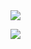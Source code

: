 <img align="center" src="https://github-readme-hellorusk.vercel.app/api?username=7ma7X&hide_title=true&show_icons=true&theme=tokyonight" />

![](https://komarev.com/ghpvc/?username=7ma7X&color=brightgreen)
